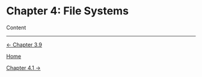 # Chapter 4: File Systems

Content

---

[← Chapter 3.9](../Chapter%203%20a2f24/Chapter%203%20%20317e9.md)

[Home](../../AiredDev%20b02d5/Notes%20on%20M%2061e3e.md)

[Chapter 4.1 →](Chapter%204%20%20f522b.md)